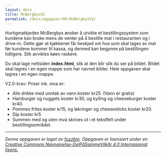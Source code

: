 ```yaml
---
layout: docs
title: McBergbysV2
permalink: /docs/oppgaver/09-McBergbysV2/
---
```


Hurtigmatkjeden McBergbys ønsker å utvikle et bestillingssystem som kundene kan bruke mens de venter på å bestille mat i restauranten og i drive-in. Dette gjør at kjøkkenet får beskjed om hva som skal lages av mat før kundene kommer til kassa, og dermed kan begynne på bestillingen tidligere. Slik avvikles køen raskere.

Du skal lage nettsiden __index.html__, slik at den blir slik du ser på bildet. Bildet skal lagres i en egen mappe som har navnet bilder. Hele oppgaven skal lagres i en egen mappe.

V2.0-krav:
Priser ink. mva er:

* Alle drikke med unntak av vann koster kr25. (Vann er gratis)
* Hamburger og nuggets koster kr30, og kylling og cheeseburger koster kr40.
* Pommes frites koster kr15, og løkringer og cheesesticks koster kr20.
* Dip koster kr5
* Summen med og uten mva skrives ut i et tekstfelt under bestillingsområdet.


---

_Denne oppgaven er laget av [fuzzbin](https://github.com/fuzzbin). Oppgaven er lisensiert under en [Creative Commons Navngivelse-DelPåSammeVilkår 4.0 Internasjonal lisens.](http://creativecommons.org/licenses/by-sa/4.0/)_